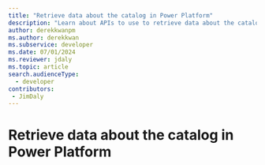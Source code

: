 ```yaml
---
title: "Retrieve data about the catalog in Power Platform"
description: "Learn about APIs to use to retrieve data about the catalog in Power Platform using code."
author: derekkwanpm
ms.author: derekkwan
ms.subservice: developer
ms.date: 07/01/2024
ms.reviewer: jdaly
ms.topic: article
search.audienceType: 
  - developer
contributors:
 - JimDaly
---
```

# Retrieve data about the catalog in Power Platform